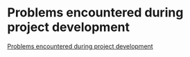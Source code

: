 # Problems encountered during project development
[Problems encountered during project development](https://aiwithcloud.com/2022/09/16/problems_encountered_during_project_development/)